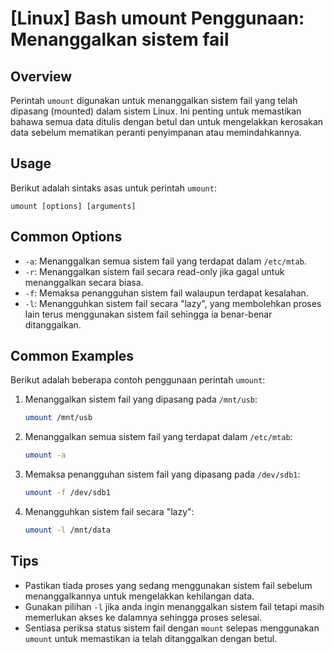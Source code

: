 # [Linux] Bash umount Penggunaan: Menanggalkan sistem fail

## Overview
Perintah `umount` digunakan untuk menanggalkan sistem fail yang telah dipasang (mounted) dalam sistem Linux. Ini penting untuk memastikan bahawa semua data ditulis dengan betul dan untuk mengelakkan kerosakan data sebelum mematikan peranti penyimpanan atau memindahkannya.

## Usage
Berikut adalah sintaks asas untuk perintah `umount`:

```
umount [options] [arguments]
```

## Common Options
- `-a`: Menanggalkan semua sistem fail yang terdapat dalam `/etc/mtab`.
- `-r`: Menanggalkan sistem fail secara read-only jika gagal untuk menanggalkan secara biasa.
- `-f`: Memaksa penangguhan sistem fail walaupun terdapat kesalahan.
- `-l`: Menangguhkan sistem fail secara "lazy", yang membolehkan proses lain terus menggunakan sistem fail sehingga ia benar-benar ditanggalkan.

## Common Examples
Berikut adalah beberapa contoh penggunaan perintah `umount`:

1. Menanggalkan sistem fail yang dipasang pada `/mnt/usb`:
   ```bash
   umount /mnt/usb
   ```

2. Menanggalkan semua sistem fail yang terdapat dalam `/etc/mtab`:
   ```bash
   umount -a
   ```

3. Memaksa penangguhan sistem fail yang dipasang pada `/dev/sdb1`:
   ```bash
   umount -f /dev/sdb1
   ```

4. Menangguhkan sistem fail secara "lazy":
   ```bash
   umount -l /mnt/data
   ```

## Tips
- Pastikan tiada proses yang sedang menggunakan sistem fail sebelum menanggalkannya untuk mengelakkan kehilangan data.
- Gunakan pilihan `-l` jika anda ingin menanggalkan sistem fail tetapi masih memerlukan akses ke dalamnya sehingga proses selesai.
- Sentiasa periksa status sistem fail dengan `mount` selepas menggunakan `umount` untuk memastikan ia telah ditanggalkan dengan betul.